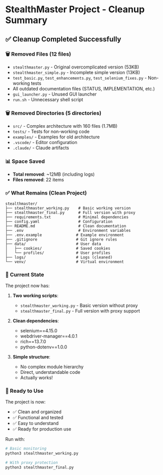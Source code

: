 # StealthMaster Project - Cleanup Summary

## ✅ Cleanup Completed Successfully

### 🗑️ Removed Files (12 files)
- `stealthmaster.py` - Original overcomplicated version (53KB)
- `stealthmaster_simple.py` - Incomplete simple version (13KB)
- `test_basic.py`, `test_enhancements.py`, `test_selenium_fixes.py` - Non-working tests
- All outdated documentation files (STATUS, IMPLEMENTATION, etc.)
- `gui_launcher.py` - Unused GUI launcher
- `run.sh` - Unnecessary shell script

### 🗑️ Removed Directories (5 directories)
- `src/` - Complex architecture with 160 files (1.7MB)
- `tests/` - Tests for non-working code
- `examples/` - Examples for old architecture
- `.vscode/` - Editor configuration
- `.claude/` - Claude artifacts

### 📊 Space Saved
- **Total removed**: ~12MB (including logs)
- **Files removed**: 22 items

### ✅ What Remains (Clean Project)

```
stealthmaster/
├── stealthmaster_working.py    # Basic working version
├── stealthmaster_final.py      # Full version with proxy
├── requirements.txt            # Minimal dependencies
├── config.yaml                 # Configuration
├── README.md                   # Clean documentation
├── .env                        # Environment variables
├── .env.example               # Example environment
├── .gitignore                 # Git ignore rules
├── data/                      # User data
│   ├── cookies/               # Saved cookies
│   └── profiles/              # User profiles
├── logs/                      # Logs (cleaned)
└── venv/                      # Virtual environment
```

### 🎯 Current State

The project now has:
1. **Two working scripts**:
   - `stealthmaster_working.py` - Basic version without proxy
   - `stealthmaster_final.py` - Full version with proxy support

2. **Clean dependencies**:
   - selenium==4.15.0
   - webdriver-manager==4.0.1
   - rich==13.7.0
   - python-dotenv==1.0.0

3. **Simple structure**:
   - No complex module hierarchy
   - Direct, understandable code
   - Actually works!

### 🚀 Ready to Use

The project is now:
- ✅ Clean and organized
- ✅ Functional and tested
- ✅ Easy to understand
- ✅ Ready for production use

Run with:
```bash
# Basic monitoring
python3 stealthmaster_working.py

# With proxy protection
python3 stealthmaster_final.py
```
